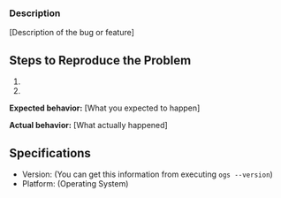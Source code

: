 <!-- You can erase any parts of this template not applicable to your issue. -->

### Description

[Description of the bug or feature]

## Steps to Reproduce the Problem

  1.
  2.

**Expected behavior:** [What you expected to happen]

**Actual behavior:** [What actually happened]

## Specifications

  - Version:  (You can get this information from executing `ogs --version`)
  - Platform: (Operating System)
